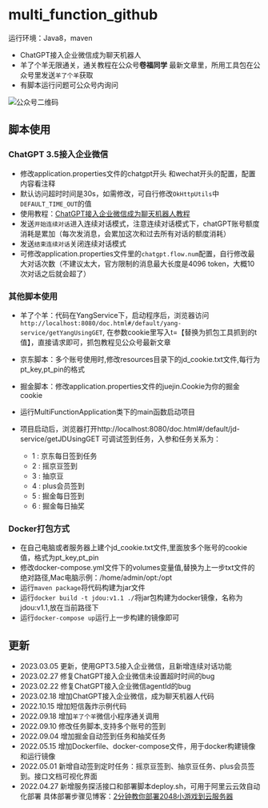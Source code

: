 # multi_function_github
运行环境：Java8，maven

- ChatGPT接入企业微信成为聊天机器人
- 羊了个羊无限通关，通关教程在公众号**卷福同学** 最新文章里，所用工具包在公众号里发送`羊了个羊`获取
- 有脚本运行问题可公众号内询问

![公众号二维码](https://raw.githubusercontent.com/longbig/multi_function_github/main/%E5%BE%AE%E4%BF%A1%E5%85%AC%E4%BC%97%E5%8F%B7.png)

## 脚本使用
### ChatGPT 3.5接入企业微信
- 修改application.properties文件的chatgpt开头 和wechat开头的配置，配置内容看注释
- 默认访问超时时间是30s，如需修改，可自行修改`OkHttpUtils`中`DEFAULT_TIME_OUT`的值
- 使用教程：[ChatGPT接入企业微信成为聊天机器人教程](https://longbig.github.io/2023/02/19/ChatGPT%E6%8E%A5%E5%85%A5%E4%BC%81%E4%B8%9A%E5%BE%AE%E4%BF%A1%E6%88%90%E4%B8%BA%E8%81%8A%E5%A4%A9%E6%9C%BA%E5%99%A8%E4%BA%BA/)
- 发送`开始连续对话`进入连续对话模式，注意连续对话模式下，chatGPT账号额度消耗是累加（每次发消息，会累加这次和过去所有对话的额度消耗）
- 发送`结束连续对话`关闭连续对话模式
- 可修改application.properties文件里的`chatgpt.flow.num`配置，自行修改最大对话次数（不建议太大，官方限制的消息最大长度是4096 token，大概10次对话之后就会超了）

### 其他脚本使用
- 羊了个羊：代码在YangService下，启动程序后，浏览器访问`http://localhost:8080/doc.html#/default/yang-service/getYangUsingGET`,
  在参数cookie里写入t=【替换为抓包工具抓到的t值】，直接请求即可，抓包教程见公众号最新文章
- 京东脚本：多个账号使用时,修改resources目录下的jd_cookie.txt文件,每行为pt_key,pt_pin的格式
- 掘金脚本：修改application.properties文件的juejin.Cookie为你的掘金cookie

- 运行MultiFunctionApplication类下的main函数启动项目
- 项目启动后，浏览器打开http://localhost:8080/doc.html#/default/jd-service/getJDUsingGET 可调试签到任务，入参和任务关系为：
  - 1 : 京东每日签到任务
  - 2 : 摇京豆签到
  - 3 : 抽京豆
  - 4 : plus会员签到
  - 5 : 掘金每日签到
  - 6 : 掘金每日抽奖


### Docker打包方式
- 在自己电脑或者服务器上建个jd_cookie.txt文件,里面放多个账号的cookie值，格式为pt_key,pt_pin
- 修改docker-compose.yml文件下的volumes变量值,替换为上一步txt文件的绝对路径,Mac电脑示例：/home/admin/opt:/opt
- 运行`maven package`将代码构建为jar文件
- 运行`docker build -t jdou:v1.1 ./`将jar包构建为docker镜像，名称为jdou:v1.1,放在当前路径下
- 运行`docker-compose up`运行上一步构建的镜像即可

## 更新
- 2023.03.05 更新，使用GPT3.5接入企业微信，且新增连续对话功能
- 2023.02.27 修复ChatGPT接入企业微信未设置超时时间的bug
- 2023.02.22 修复ChatGPT接入企业微信agentId的bug
- 2023.02.18 增加ChatGPT接入企业微信，成为聊天机器人代码
- 2022.10.15 增加短信轰炸示例代码
- 2022.09.18 增加`羊了个羊`微信小程序通关调用
- 2022.09.10 修改任务脚本,支持多个账号的签到
- 2022.09.04 增加掘金自动签到任务和抽奖任务
- 2022.05.15 增加Dockerfile、docker-compose文件，用于docker构建镜像和运行镜像
- 2022.05.01 新增自动签到定时任务：摇京豆签到、抽京豆任务、plus会员签到。接口文档可视化界面
- 2022.04.27 新增服务探活接口和部署脚本deploy.sh，可用于阿里云云效自动化部署 具体部署步骤见博客：[2分钟教你部署2048小游戏到云服务器](https://blog.csdn.net/qq_36624086/article/details/123777993)